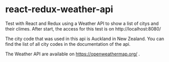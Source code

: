 # react-redux-weather-api
Test with React and Redux using a Weather API to show a list of citys and their climes. After start, the access for this test is on http://localhost:8080/

The city code that was used in this api is Auckland in New Zealand. You can find the list of all city codes in the documentation of the api.

The Weather API are available on https://openweathermap.org/ .
